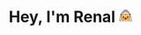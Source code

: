 <h1 id="header" align="center"> Hey, I'm Renal <img src="https://github.com/JoKeRooo7/JoKeRooo7/blob/develop/image/cat_in_shark.png" alt="emoji_cat_in_shark" width="24" height="24"></h1>



